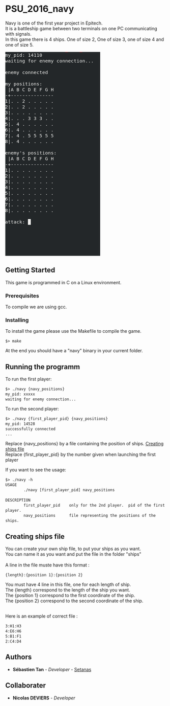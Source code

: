 # PSU_2016_navy

Navy is one of the first year project in Epitech. <br/>
It is a battleship game between two terminals on one PC communicating with signals. <br/>
In this game there is 4 ships. One of size 2, One of size 3, one of size 4 and one of size 5. <br/>

![navy image](/ressources/navy.png)

## Getting Started

This game is programmed in C on a Linux environment.

### Prerequisites

To compile we are using gcc.<br/>

### Installing

To install the game please use the Makefile to compile the game.
 
```
$> make
```

At the end you should have a "navy" binary in your current folder.

## Running the programm

To run the first player:<br/>

```
$> ./navy {navy_positions}
my_pid: xxxxx
waiting for enemy connection...
```
To run the second player:<br/>

```
$> ./navy {first_player_pid} {navy_positions}
my_pid: 14528
successfully connected
...
```

Replace {navy_positions} by a file containing the position of ships. [Creating ships file](#creating-ships-file)<br/>
Replace {first_player_pid} by the number given when launching the first player<br/>

If you want to see the usage:
```
$> ./navy -h
USAGE
		./navy [first_player_pid] navy_positions

DESCRIPTION
		first_player_pid	only for the 2nd player.  pid of the first player.
		navy_positions		file representing the positions of the ships.
```

## Creating ships file

You can create your own ship file, to put your ships as you want. <br/>
You can name it as you want and put the file in the folder "ships" <br/><br/>
A line in the file muste have this format :
```
{length}:{position 1}:{position 2}
```
You must have 4 line in this file, one for each length of ship.<br/>
The {length} correspond to the length of the ship you want.<br/>
The {position 1} correspond to the first coordinate of the ship.<br/>
The {position 2} correspond to the second coordinate of the ship.<br/><br/>

Here is an example of correct file :
```
3:H1:H3
4:E6:H6
5:B1:F1
2:C4:D4
```

## Authors

* **Sébastien Tan** - *Developer* - [Setanas](https://github.com/Setanas)


## Collaborater

* **Nicolas DEVIERS** - *Developer*